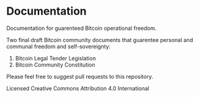 # Documentation
Documentation for guarenteed Bitcoin operational freedom.

Two final draft Bitcoin community documents that guarentee personal and communal freedom and self-sovereignty:

1) Bitcoin Legal Tender Legislation
2) Bitcoin Community Constitution

Please feel free to suggest pull requests to this repository.

Licensed Creative Commons Attribution 4.0 International
